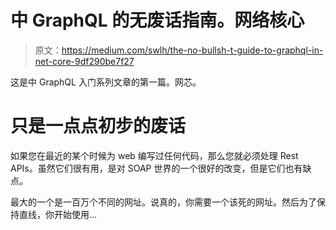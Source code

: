 # 中 GraphQL 的无废话指南。网络核心

> 原文：<https://medium.com/swlh/the-no-bullsh-t-guide-to-graphql-in-net-core-9df290be7f27>

这是中 GraphQL 入门系列文章的第一篇。网芯。

# 只是一点点初步的废话

如果您在最近的某个时候为 web 编写过任何代码，那么您就必须处理 Rest APIs。虽然它们很有用，是对 SOAP 世界的一个很好的改变，但是它们也有缺点。

最大的一个是一百万个不同的网址。说真的，你需要一个该死的网址。然后为了保持直线，你开始使用…